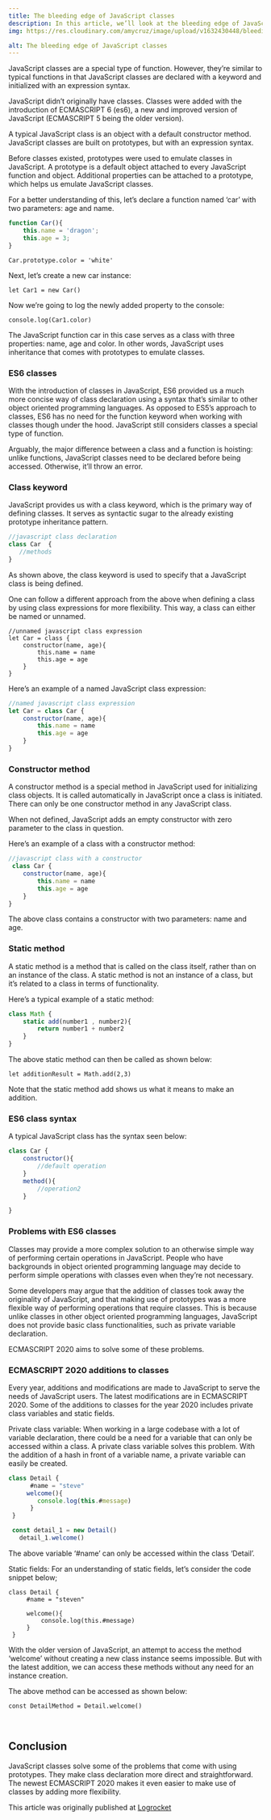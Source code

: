 ```yaml
---
title: The bleeding edge of JavaScript classes
description: In this article, we’ll look at the bleeding edge of JavaScript classes.
img: https://res.cloudinary.com/amycruz/image/upload/v1632430448/bleeding.png

alt: The bleeding edge of JavaScript classes
---
```


JavaScript classes are a special type of function. However, they’re similar to typical functions in that JavaScript classes are declared with a keyword and initialized with an expression syntax.

JavaScript didn’t originally have classes. Classes were added with the introduction of ECMASCRIPT 6 (es6), a new and improved version of JavaScript (ECMASCRIPT 5 being the older version).

A typical JavaScript class is an object with a default constructor method. JavaScript classes are built on prototypes, but with an expression syntax.

Before classes existed, prototypes were used to emulate classes in JavaScript. A prototype is a default object attached to every JavaScript function and object. Additional properties can be attached to a prototype, which helps us emulate JavaScript classes.

For a better understanding of this, let’s declare a function named ‘car’ with two parameters: age and name.

```js
function Car(){
    this.name = 'dragon';
    this.age = 3;
}
```

`Car.prototype.color = 'white'`

Next, let’s create a new car instance:

`let Car1 = new Car()`

Now we’re going to log the newly added property to the console:

`console.log(Car1.color)`

The JavaScript function car in this case serves as a class with three properties: name, age and color. In other words, JavaScript uses inheritance that comes with prototypes to emulate classes.


### ES6 classes

With the introduction of classes in JavaScript, ES6 provided us a much more concise way of class declaration using a syntax that’s similar to other object oriented programming languages. As opposed to ES5’s approach to classes, ES6 has no need for the function keyword when working with classes though under the hood. JavaScript still considers classes a special type of function.

Arguably, the major difference between a class and a function is hoisting: unlike functions, JavaScript classes need to be declared before being accessed. Otherwise, it’ll throw an error.

### Class keyword

JavaScript provides us with a class keyword, which is the primary way of defining classes. It serves as syntactic sugar to the already existing prototype inheritance pattern.

```js
//javascript class declaration
class Car  {
   //methods
}
```

As shown above, the class keyword is used to specify that a JavaScript class is being defined.

One can follow a different approach from the above when defining a class by using class expressions for more flexibility. This way, a class can either be named or unnamed.

```
//unnamed javascript class expression
let Car = class {
    constructor(name, age){
        this.name = name
        this.age = age
    }
}
```

Here’s an example of a named JavaScript class expression:

```js
//named javascript class expression
let Car = class Car {
    constructor(name, age){
        this.name = name
        this.age = age
    }
}
```

### Constructor method

A constructor method is a special method in JavaScript used for initializing class objects. It is called automatically in JavaScript once a class is initiated. There can only be one constructor method in any JavaScript class.

When not defined, JavaScript adds an empty constructor with zero parameter to the class in question.

Here’s an example of a class with a constructor method:

```js
//javascript class with a constructor
 class Car {
    constructor(name, age){
        this.name = name
        this.age = age
    }
}

```

The above class contains a constructor with two parameters: name and age.

### Static method
A static method is a method that is called on the class itself, rather than on an instance of the class. A static method is not an instance of a class, but it’s related to a class in terms of functionality.

Here’s a typical example of a static method:

```js
class Math {
    static add(number1 , number2){
        return number1 + number2
    }
}
```

The above static method can then be called as shown below:

```
let additionResult = Math.add(2,3)

```

Note that the static method add shows us what it means to make an addition.

### ES6 class syntax

A typical JavaScript class has the syntax seen below:

```js
class Car {
    constructor(){
        //default operation
    }
    method(){
        //operation2
    }

}
```

### Problems with ES6 classes
Classes may provide a more complex solution to an otherwise simple way of performing certain operations in JavaScript. People who have backgrounds in object oriented programming language may decide to perform simple operations with classes even when they’re not necessary.

Some developers may argue that the addition of classes took away the originality of JavaScript, and that making use of prototypes was a more flexible way of performing operations that require classes. This is because unlike classes in other object oriented programming languages, JavaScript does not provide basic class functionalities, such as private variable declaration.

ECMASCRIPT 2020 aims to solve some of these problems.

### ECMASCRIPT 2020 additions to classes
Every year, additions and modifications are made to JavaScript to serve the needs of JavaScript users. The latest modifications are in ECMASCRIPT 2020. Some of the additions to classes for the year 2020 includes private class variables and static fields.

Private class variable: When working in a large codebase with a lot of variable declaration, there could be a need for a variable that can only be accessed within a class. A private class variable solves this problem. With the addition of a hash in front of a variable name, a private variable can easily be created.

```js
class Detail {
      #name = "steve"
     welcome(){
        console.log(this.#message)
      }
 }

 const detail_1 = new Detail()
   detail_1.welcome() 

```

The above variable ‘#name’ can only be accessed within the class ‘Detail’.

Static fields: For an understanding of static fields, let’s consider the code snippet below;

```
class Detail {
     #name = "steven"

     welcome(){
         console.log(this.#message)
     }
 }

 ```

 With the older version of JavaScript, an attempt to access the method ‘welcome’ without creating a new class instance seems impossible. But with the latest addition, we can access these methods without any need for an instance creation.

The above method can be accessed as shown below:

```
const DetailMethod = Detail.welcome()
```
<br>

## Conclusion
JavaScript classes solve some of the problems that come with using prototypes. They make class declaration more direct and straightforward. The newest ECMASCRIPT 2020 makes it even easier to make use of classes by adding more flexibility.

This article was originally published at [Logrocket](https://blog.logrocket.com/the-bleeding-edge-of-javascript-classes/)